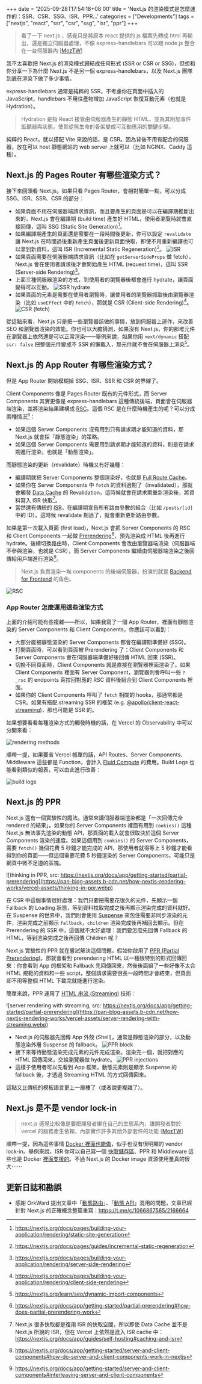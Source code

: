 +++
date = '2025-09-28T17:54:18+08:00'
title = 'Next.js 的渲染模式是怎麼運作的：SSR、CSR、SSG、ISR、PPR…'
categories = ["Developments"]
tags = ["nextjs", "react", "ssr", "csr", "ssg", "isr", "ppr"]
+++

> 看了一下 next.js ，感覺只是將原本 react 提供的 js 檔案先轉成 html 再輸出，還是獨立伺服器處理，不像 express-handlebars 可以跟 node.js 整合在一台伺服器內 [[MozTW](https://t.me/moztw_general/1/263038)]

我不太喜歡把 Next.js 的渲染模式歸結成任何形式 (SSR or CSR or SSG)，但想和你分享一下為什麼 Next.js 不是另一個 express-handlebars，以及 Next.js 團隊到底在渲染下做了多少事情。

express-handlebars 通常是純粹的 SSR，不考慮你在頁面中插入的 JavaScript，handlebars 不用往產物增加 JavaScript 恢復互動元素（也就是 Hydration）。

> Hydration 是指 React 接管由伺服器產生的靜態 HTML、並為其附加事件監聽器與狀態，使其從無生命的骨架變成可互動應用的關鍵步驟。

純粹的 React，就以搭配 Vite 來說的話，是 CSR。因為背後不用有配合的伺服器，放在可以 host 靜態網站的 web server 上就可以（比如 NGINX、Caddy 這種）。

## Next.js 的 Pages Router 有哪些渲染方式？

接下來回頭看 Next.js。如果只看 Pages Router，會相對簡單一點，可以分成 SSG、ISR、SSR、CSR 的部分：

- 如果頁面不用在伺服器端請求資訊，而且要產生的頁面是可以在編譯期推斷出來的，Next.js 會在編譯期 (build time) 產生好 HTML，使用者瀏覽時就會直接回傳，這叫 SSG (Static Site Generation)[^pages-ssg]。
- 如果編譯期產生的頁面還是需要在一段時間後更新，你可以設定 `revalidate` 讓 Next.js 在時間過後重新產生頁面後更新頁面快取，即使不用重新編譯也可以拿到新資料，這叫 ISR (Incremental Static Regeneration)[^pages-isr]。
  ![ISR](https://assets.blog.pan93.com/how-nextjs-rendering-works/isr.avif)
- 如果頁面需要在伺服器端請求資訊（比如在 `getServerSideProps` 做 fetch），Next.js 會在使用者請求後才會開始產生 HTML (request time)，這叫 SSR (Server-side Rendering)[^pages-ssr]。
- 上面三種伺服器渲染的方式，到使用者的瀏覽器後都會進行 hydrate，讓頁面變得可以互動。
  ![SSR hydrate](https://assets.blog.pan93.com/how-nextjs-rendering-works/ssr-hydrate.avif)
- 如果頁面的元素是需要在使用者瀏覽時，讓使用者的瀏覽器抓取後由瀏覽器渲染（比如 `useEffect` 中的 `fetch`），那就是 CSR (Client-side Rendering)[^pages-csr]。
  ![CSR (fetch)](https://assets.blog.pan93.com/how-nextjs-rendering-works/csr-fetch.avif)

從這點來看，Next.js 只是把一些瀏覽器該做的事情，放到伺服器上運作，來改善 SEO 和瀏覽器渲染的效能。你也可以大膽猜測，如果沒有 Next.js，你的那堆元件在瀏覽器上依然還是可以正常渲染——舉例來說，如果你用 `next/dynamic` 搭配 `ssr: false` 把整個元件變成不 SSR 的懶載入，那元件就不會在伺服器上渲染[^disable-ssr]。

[^pages-ssg]: <https://nextjs.org/docs/pages/building-your-application/rendering/static-site-generation>
[^pages-isr]: <https://nextjs.org/docs/pages/guides/incremental-static-regeneration>
[^pages-ssr]: <https://nextjs.org/docs/pages/building-your-application/rendering/server-side-rendering>
[^pages-csr]: <https://nextjs.org/docs/pages/building-your-application/rendering/client-side-rendering>
[^disable-ssr]: <https://nextjs.org/learn/seo/dynamic-import-components>

## Next.js 的 App Router 有哪些渲染方式？

但是 App Router 開始模糊掉 SSG、ISR、SSR 和 CSR 的界線了。

Client Components 像是 Pages Router 既有的元件形式，而 Server Components 其實更像是 express-handlebars 這種傳統後端，頁面會在伺服器端渲染，並將渲染結果建構成 [RSC](https://nextjs.org/docs/app/getting-started/server-and-client-components#on-the-server)。這個 RSC 是在什麼時機產生的呢？可以分成兩種情況[^app-router-rendering]：

- 如果這個 Server Components 沒有用到只有請求期才能知道的資料，那 Next.js 就會採「靜態渲染」的策略。
- 如果這個 Server Components 需要用到請求期才能知道的資料，則是在請求期進行渲染，也就是「動態渲染」。

而靜態渲染的更新（revalidate）時機又有好幾種：

- 編譯期就把 Server Components 整個渲染好，也就是 [Full Route Cache](https://nextjs.org/docs/app/guides/caching#full-route-cache)。
- 如果你在 Server Components 中 `fetch` 的資料過期了（invalidated），那就會觸發 [Data Cache](https://nextjs.org/docs/app/guides/caching#data-cache) 的 Revalidation，這時候就會在請求期重新渲染後，將資料寫入 ISR 快取[^isr-note]。
- 當然還有傳統的 [ISR](https://nextjs.org/docs/app/guides/incremental-static-regeneration)，在編譯期宣告所有路由參數的組合（比如 `/posts/[id]` 中的 ID）。這時候 revalidate 期過了，就會重新更新路由參數。

如果是第一次載入頁面 (first load)，Next.js 會把 Server Components 的 RSC 和 Client Components 一起做 [Prerendering](https://nextjs.org/learn/pages-router/data-fetching-pre-rendering)[^server-component-rendering-flow]，預先渲染成 HTML 後再進行 hydrate。後續切換路由時，Client Components 會改由瀏覽器端渲染（伺服器端不參與渲染，也就是 CSR），而 Server Components 繼續由伺服器端渲染之後回傳給用戶端進行渲染[^interleaving-server-and-client-components]。

> Next.js 負責渲染一堆 components 的後端伺服器，扮演的就是 [Backend for Frontend](https://nextjs.org/docs/app/guides/backend-for-frontend) 的角色。

![RSC](https://assets.blog.pan93.com/how-nextjs-rendering-works/rsc.avif)

[^app-router-rendering]: <https://nextjs.org/docs/app/getting-started/partial-prerendering#how-does-partial-prerendering-work>
[^server-component-rendering-flow]: <https://nextjs.org/docs/app/getting-started/server-and-client-components#how-do-server-and-client-components-work-in-nextjs>
[^interleaving-server-and-client-components]: <https://nextjs.org/docs/app/getting-started/server-and-client-components#interleaving-server-and-client-components>
[^isr-note]: Next.js 很多快取都是復用 ISR 的快取空間，所以即使 Data Cache 並不是 Next.js 所說的 ISR，但在 Vercel 上依然是進入 ISR cache 中：<https://nextjs.org/docs/app/guides/self-hosting#caching-and-isr>

### App Router 怎麼運用這些渲染方式

上面的介紹可能有些複雜——所以，如果我寫了一個 App Router，裡面有靜態渲染的 Server Components 和 Client Components，你應該可以看到：

- 大部分能被靜態渲染的 Server Components 都會在編譯期準備好 (SSG)。
- 打開頁面時，可以看到頁面被 Prerendering 了：Client Components 和 Server Components 會在伺服器端準備好後回傳 HTML 回來 (SSR)。
- 切換不同頁面時，Client Components 就是直接在瀏覽器裡面渲染了。如果 Client Components 裡面有 Server Component，瀏覽器則會呼叫一些 `?_rsc` 的 endpoints 萊拉回對應的 RSC 資料後組合到 Client Components 裡面。
- 如果你的 Client Components 呼叫了 `fetch` 相關的 hooks，那通常都是 CSR。如果有搭配 streaming SSR 的框架 (e.g. [@apollo/client-react-streaming](https://github.com/apollographql/apollo-client-integrations/tree/main/packages/client-react-streaming))，那也可能是 SSR 的。

如果想要看看每種渲染方式的觸發時機的話，在 Vercel 的 Observability 中可以分開來看：

![rendering methods](https://assets.blog.pan93.com/how-nextjs-rendering-works/rendering-methods.avif)

順帶一提，如果要省 Vercel 帳單的話，API Routes、Server Components、Middleware 這些都是 Function，會計入 [Fluid Compute](https://vercel.com/docs/functions/usage-and-pricing) 的費用。Build Logs 也能看到類似的報表，可以由此進行改善：

![build logs](https://assets.blog.pan93.com/how-nextjs-rendering-works/build-logs.avif)

## Next.js 的 PPR

Next.js 還有一個實驗性的魔法。通常來講伺服器端渲染都是「一次回傳完全 rendered 的結果」。如果你的 Server Components 裡面有用到 `cookies()` 這種 Next.js 無法事先渲染的動態 API，那頁面的載入就會很取決於這個 Server Components 渲染的速度。如果這個用到 `cookies()` 的 Server Components，需要 `fetch()` 幾個花費 5 秒鐘才能完成的 API，那使用者就得等上 5 秒鐘才能看得到你的頁面——但這個需要花費 5 秒鐘渲染的 Server Components，可能只是網頁中微不足道的區塊。

![thinking in PPR, src: https://nextjs.org/docs/app/getting-started/partial-prerendering](https://pan-blog-assets.b-cdn.net/how-nextjs-rendering-works/vercel-assets/thinking-in-ppr.webp)

在 CSR 中這個事情很好處理：我們只要把需要花很久的元件，先顯示一個 Fallback 的 Loading 狀態，等到資料拉取完成之後再顯示渲染完成的資料就好。在 Suspense 的世界中，我們則會使用 [Suspense](https://react.dev/reference/react/Suspense) 來包住需要非同步渲染的元件，渲染完成之前顯示 `fallback`，`children` 渲染完成後再補回去顯示。但在 Prerendering 的 SSR 中，這個就不太好處理：我們要怎麼先回傳 Fallback 的 HTML，等到渲染完成之後再回傳 Children 呢？

Next.js 實驗性的 PPR 就在嘗試解決這個問題。假如你啟用了 [PPR (Partial Prerendering)](https://nextjs.org/docs/app/getting-started/partial-prerendering)，那就會看到 prerendering HTML 以一種很特別的形式回傳回來：你會看到 App 的框架和 Fallback 先回傳回來，然後後面組了一些好像不太合 HTML 規範的資料和一些 script，整個請求需要很長一段時間才會結束，但頁面卻不用等整個 HTML 下載完就能進行渲染。

簡單來說，PPR 運用了 [HTML 串流 (Streaming)](https://nextjs.org/learn/dashboard-app/streaming) 技術：

![server rendering with streaming, src: https://nextjs.org/docs/app/getting-started/partial-prerendering](https://pan-blog-assets.b-cdn.net/how-nextjs-rendering-works/vercel-assets/server-rendering-with-streaming.webp)

- Next.js 的伺服器先回傳 App 外殼 (Shell)，通常是靜態渲染的部分，以及動態渲染外層 Suspense 的 fallback。
  ![PPR block](https://assets.blog.pan93.com/how-nextjs-rendering-works/ppr-block.avif)
- 接下來等待動態渲染完成元素的元件完成渲染。渲染完一個，就把對應的 HTML 回傳回來，交給瀏覽器做 hydrate。
  ![PPR injections](https://assets.blog.pan93.com/how-nextjs-rendering-works/ppr-injection.avif)
- 這樣子使用者可以先看到 App 框架，動態元素則是顯示 Suspense 的 fallback 後，才透過 Streaming HTML 的方式回傳回來。

這點又比傳統的模板語言更上一層樓了（或者說更複雜了）。

## Next.js 是不是 vendor lock-in

> next.js 感覺比較像是要把開發者綁在自己的生態系內，讓開發者對於 vercel 的服務產生依賴，內部實作許多其他外部套件的功能 [[MozTW](https://t.me/moztw_general/1/263052)]

順帶一提，因為這些事情 [Docker 裡面也能做](https://nextjs.org/docs/app/getting-started/deploying#docker)，似乎也沒有很明顯的 vendor lock-in。舉例來說，ISR 你可以自己寫一個 [快取儲存區](https://nextjs.org/docs/app/guides/self-hosting#caching-and-isr)、PPR 和 Middleware 這些也是 Docker [裡面支援的](https://nextjs.org/docs/app/guides/self-hosting#middleware)。不過 Next.js 的 Docker image 資源使用量真的很大⋯⋯

## 更新日誌和勘誤

- 感謝 OrkWard 提出文章中「[動態路由](https://nextjs.org/docs/app/api-reference/file-conventions/dynamic-routes)」、「[動態 API](https://nextjs.org/docs/app/getting-started/partial-prerendering#dynamic-rendering)」混用的問題，文章已經針對 Next.js 的正確概念整篇重寫：<https://t.me/c/1066867565/2166664>
